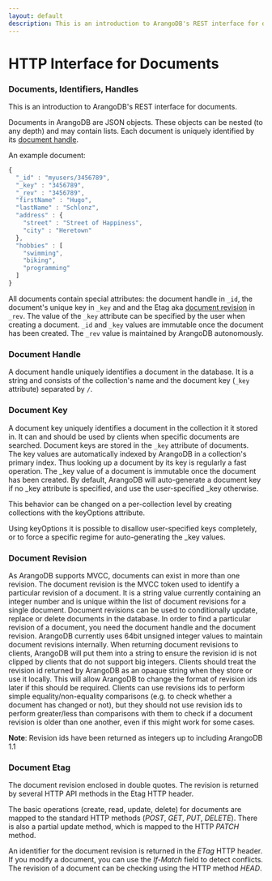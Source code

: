 ```yaml
---
layout: default
description: This is an introduction to ArangoDB's REST interface for documents
---
```

HTTP Interface for Documents
============================

### Documents, Identifiers, Handles

This is an introduction to ArangoDB's REST interface for documents.

Documents in ArangoDB are JSON objects. These objects can be nested (to any depth) and may contain lists. Each document is uniquely identified by its [document handle](glossary.html#document-handle).

An example document:

```js
{
  "_id" : "myusers/3456789",
  "_key" : "3456789",
  "_rev" : "3456789",
  "firstName" : "Hugo",
  "lastName" : "Schlonz",
  "address" : {
    "street" : "Street of Happiness",
    "city" : "Heretown"
  },
  "hobbies" : [
    "swimming",
    "biking",
    "programming"
  ]
}
```

All documents contain special attributes: the document handle in `_id`, the
document's unique key in `_key` and and the Etag aka [document revision](glossary.html#document-revision) in
`_rev`. The value of the `_key` attribute can be specified by the user when
creating a document. `_id` and `_key` values are immutable once the document
has been created. The `_rev` value is maintained by ArangoDB autonomously.

### Document Handle

A document handle uniquely identifies a document in the database. It is a string and consists of the collection's name and the document key (`_key` attribute) separated by `/`.

### Document Key

A document key uniquely identifies a document in the collection it it stored in. It can and should be used by clients when specific documents are searched. Document keys are stored in the `_key` attribute of documents. The key values are automatically indexed by ArangoDB in a collection's primary index. Thus looking up a document by its key is regularly a fast operation. The _key value of a document is immutable once the document has been created.
By default, ArangoDB will auto-generate a document key if no _key attribute is specified, and use the user-specified _key otherwise.

This behavior can be changed on a per-collection level by creating collections with the keyOptions attribute.

Using keyOptions it is possible to disallow user-specified keys completely, or to force a specific regime for auto-generating the _key values.

### Document Revision

As ArangoDB supports MVCC, documents can exist in more than one revision. The document revision is the MVCC token used to identify a particular revision of a document. It is a string value currently containing an integer number and is unique within the list of document revisions for a single document. Document revisions can be used to conditionally update, replace or delete documents in the database. In order to find a particular revision of a document, you need the document handle and the document revision.
ArangoDB currently uses 64bit unsigned integer values to maintain document revisions internally. When returning document revisions to clients, ArangoDB will put them into a string to ensure the revision id is not clipped by clients that do not support big integers. Clients should treat the revision id returned by ArangoDB as an opaque string when they store or use it locally. This will allow ArangoDB to change the format of revision ids later if this should be required. Clients can use revisions ids to perform simple equality/non-equality comparisons (e.g. to check whether a document has changed or not), but they should not use revision ids to perform greater/less than comparisons with them to check if a document revision is older than one another, even if this might work for some cases.

**Note**: Revision ids have been returned as integers up to including ArangoDB 1.1

### Document Etag

The document revision enclosed in double quotes. The revision is returned by several HTTP API methods in the Etag HTTP header.

The basic operations (create, read, update, delete) for documents are mapped to
the standard HTTP methods (*POST*, *GET*, *PUT*, *DELETE*). There is also a 
partial update method, which is mapped to the HTTP *PATCH* method.

An identifier for the document revision is returned in the *ETag* HTTP header. 
If you modify a document, you can use the *If-Match* field to detect conflicts. 
The revision of a document can be checking using the HTTP method *HEAD*.

